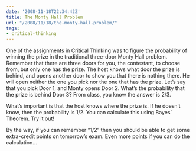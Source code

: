 ```yaml
---
date: '2008-11-18T22:34:42Z'
title: The Monty Hall Problem
url: "/2008/11/18/the-monty-hall-problem/"
tags:
- critical-thinking
---
```

<p>One of the assignments in Critical Thinking was to figure the probability of winning the prize in the traditional three-door Monty Hall problem. Remember that there are three doors for you, the contestant, to choose from, but only one has the prize. The host knows what door the prize is behind, and opens another door to show you that there is nothing there. He will open neither the one you pick nor the one that has the prize. Let’s say that you pick Door 1, and Monty opens Door 2. What’s the probability that the prize is behind Door 3? From class, you know the answer is 2/3.</p>
<p>What’s important is that the host knows where the prize is. If he doesn’t know, then the probability is 1/2. You can calculate this using Bayes’ Theorem. Try it out!</p>
<p>By the way, if you can remember “1/2” then you should be able to get some extra-credit points on tomorrow’s exam. Even more points if you can do the calculation...</p>
